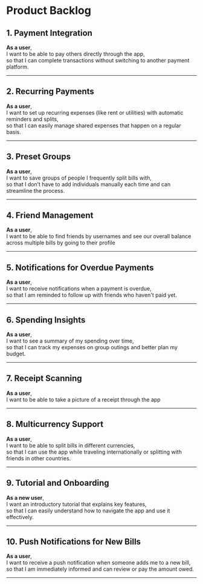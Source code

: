 # Product Backlog

## 1. Payment Integration
**As a user**,  
I want to be able to pay others directly through the app,  
so that I can complete transactions without switching to another payment platform.

---

## 2. Recurring Payments
**As a user**,  
I want to set up recurring expenses (like rent or utilities) with automatic reminders and splits,  
so that I can easily manage shared expenses that happen on a regular basis.

---

## 3. Preset Groups
**As a user**,  
I want to save groups of people I frequently split bills with,  
so that I don’t have to add individuals manually each time and can streamline the process.

---

## 4. Friend Management
**As a user**,  
I want to be able to find friends by usernames and see our overall balance across multiple bills by going to their profile

---

## 5. Notifications for Overdue Payments
**As a user**,  
I want to receive notifications when a payment is overdue,  
so that I am reminded to follow up with friends who haven't paid yet.

---


## 6. Spending Insights
**As a user**,  
I want to see a summary of my spending over time,  
so that I can track my expenses on group outings and better plan my budget.

---

## 7. Receipt Scanning
**As a user**,  
I want to be able to take a picture of a receipt through the app

---

## 8. Multicurrency Support
**As a user**,  
I want to be able to split bills in different currencies,  
so that I can use the app while traveling internationally or splitting with friends in other countries.

---


## 9. Tutorial and Onboarding
**As a new user**,  
I want an introductory tutorial that explains key features,  
so that I can easily understand how to navigate the app and use it effectively.

---

## 10. Push Notifications for New Bills
**As a user**,  
I want to receive a push notification when someone adds me to a new bill,  
so that I am immediately informed and can review or pay the amount owed.

---
